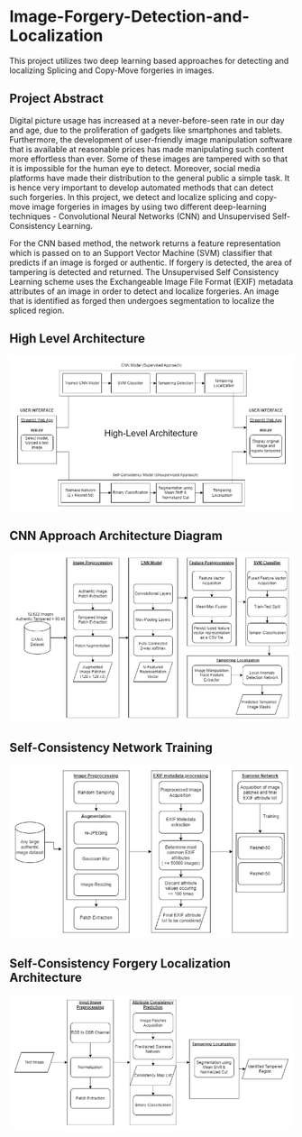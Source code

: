 # Image-Forgery-Detection-and-Localization
This project utilizes two deep learning based approaches for detecting and localizing Splicing and Copy-Move forgeries in images.

## Project Abstract
Digital picture usage has increased at a never-before-seen rate in our day and age, due to the proliferation of gadgets like smartphones and tablets. Furthermore, the development of user-friendly image manipulation software that is available at reasonable prices has made manipulating such content more effortless than ever. Some of these images are tampered with so that it is impossible for the human eye to detect. Moreover, social media platforms have made their distribution to the general public a simple task. It is hence very important to develop automated methods that can detect such forgeries. In this project, we detect and localize splicing and copy-move image forgeries in images by using two different deep-learning techniques - Convolutional Neural Networks (CNN) and Unsupervised Self-Consistency Learning.

For the CNN based method, the network returns a feature representation which is passed on to an Support Vector Machine (SVM) classifier that predicts if an image is forged or authentic. If forgery is detected, the area of tampering is detected and returned. The Unsupervised Self Consistency Learning scheme uses the Exchangeable Image File Format (EXIF) metadata attributes of an image in order to detect and localize forgeries. An image that is identified as forged then undergoes segmentation to localize the spliced region.

## High Level Architecture
![Screenshot](https://github.com/skrishnan2001/Image-Forgery-Detection/blob/master/Architecture%20Diagrams/High%20Level%20Architecture-FYP.drawio.png)

## CNN Approach Architecture Diagram
![Screenshot](https://github.com/skrishnan2001/Image-Forgery-Detection/blob/master/Architecture%20Diagrams/CNN%20Approach%20Architecture%20Diagram.drawio.png)

## Self-Consistency Network Training
![Screenshot](https://github.com/skrishnan2001/Image-Forgery-Detection/blob/master/Architecture%20Diagrams/Self-Consistency%20Model%20Training%20Architecture.drawio.png)

## Self-Consistency Forgery Localization Architecture
![Screenshot](https://github.com/skrishnan2001/Image-Forgery-Detection/blob/master/Architecture%20Diagrams/Self-Consistency%20Localization.drawio.png)




